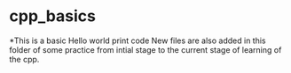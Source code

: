 # cpp_basics
*This is a basic Hello world print code
New files are also added in this folder of some practice from intial stage to the current stage of learning of the cpp.
